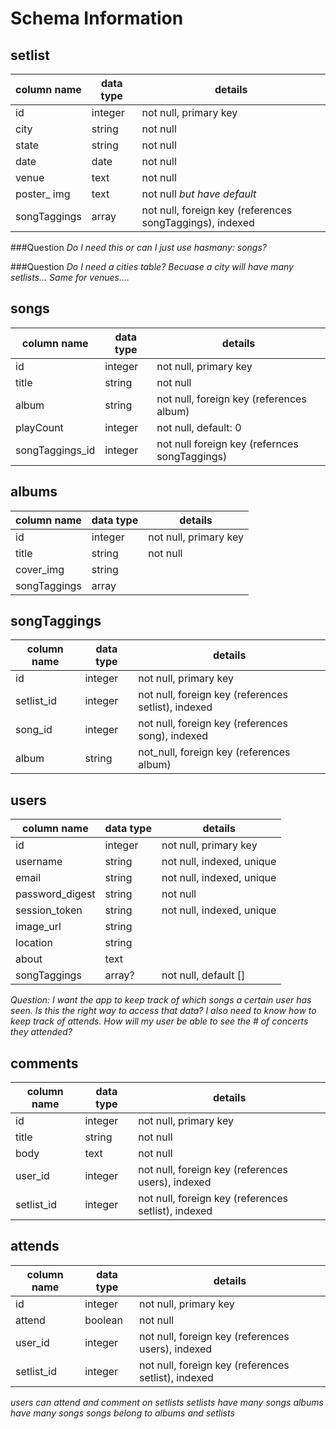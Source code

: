 # Schema Information

## setlist
column name | data type | details
------------|-----------|-----------------------
id          | integer   | not null, primary key
city        | string    | not null
state       | string    | not null
date        | date      | not null
venue       | text      | not null
poster_ img | text      | not null *but have default*
songTaggings | array    | not null, foreign key (references songTaggings), indexed
###Question *Do I need this or can I just use hasmany: songs?*


###Question *Do I need a cities table? Becuase a city will have many setlists... Same for venues....*

## songs
column name | data type | details
------------|-----------|-----------------------
id          | integer   | not null, primary key
title       | string    | not null
album       | string    | not null, foreign key (references album)
playCount   | integer   | not null, default: 0
songTaggings_id | integer |  not null foreign key (refernces songTaggings)



## albums
column name | data type | details
------------|-----------|-----------------------
id          | integer   | not null, primary key
title       | string    | not null
cover_img   | string    |
songTaggings | array    |

## songTaggings
column name | data type | details
------------|-----------|-----------------------
id          | integer   | not null, primary key
setlist_id  | integer   | not null, foreign key (references setlist), indexed
song_id     | integer   | not null, foreign key (references song), indexed
album       | string    | not_null, foreign key (references album)

## users
column name     | data type | details
----------------|-----------|-----------------------
id              | integer   | not null, primary key
username        | string    | not null, indexed, unique
email           | string    | not null, indexed, unique
password_digest | string    | not null
session_token   | string    | not null, indexed, unique
image_url       | string    | 
location        | string    |
about           | text      |
songTaggings    | array?    | not null, default [] 
*Question: I want the app to keep track  of which songs a certain user has seen. Is this the right way to access that data?*
*I also need to know how to keep track of attends. How will my user be able to see the # of concerts they attended?*


## comments
column name | data type | details
------------|-----------|-----------------------
id          | integer   | not null, primary key
title       | string    | not null
body        | text      | not null
user_id     | integer   | not null, foreign key (references users), indexed
setlist_id  | integer   | not null, foreign key (references setlist), indexed

## attends 
column name | data type | details
------------|-----------|-----------------------
id          | integer   | not null, primary key
attend      | boolean   | not null
user_id     | integer   | not null, foreign key (references users), indexed
setlist_id  | integer   | not null, foreign key (references setlist), indexed



*users can attend and comment on setlists*
*setlists have many songs*
*albums have many songs*
*songs belong to albums and setlists*
